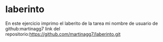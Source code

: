 # laberinto
En este ejercicio imprimo el laberito de la tarea
mi nombre de usuario de github:martinagg7
link del repositorio:https://github.com/martinagg7/laberinto.git